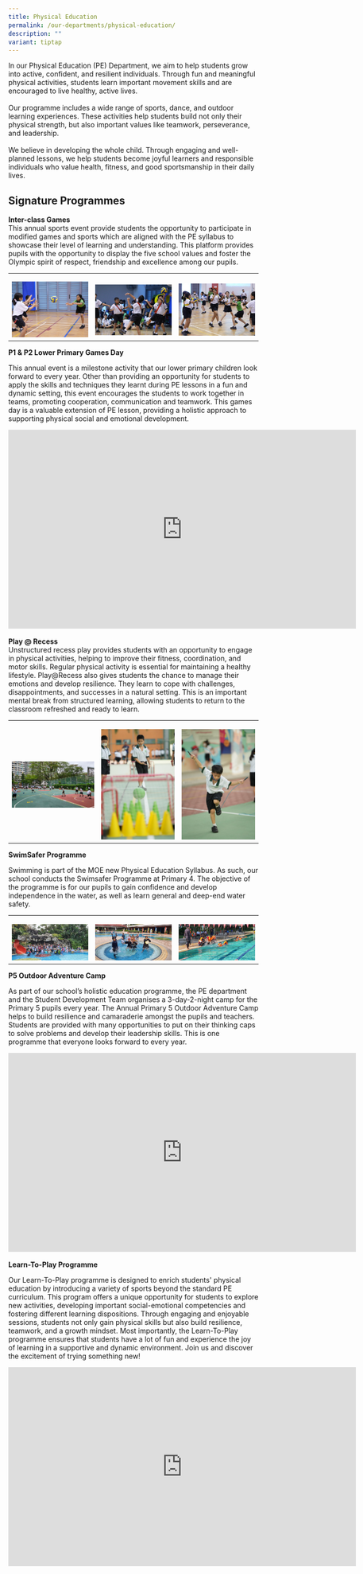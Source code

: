 ```yaml
---
title: Physical Education
permalink: /our-departments/physical-education/
description: ""
variant: tiptap
---
```

<p>In our Physical Education (PE) Department, we aim to help students grow
into active, confident, and resilient individuals. Through fun and meaningful
physical activities, students learn important movement skills and are encouraged
to live healthy, active lives.
<br>
<br>Our programme includes a wide range of sports, dance, and outdoor learning
experiences. These activities help students build not only their physical
strength, but also important values like teamwork, perseverance, and leadership.
<br>
<br>We believe in developing the whole child. Through engaging and well-planned
lessons, we help students become joyful learners and responsible individuals
who value health, fitness, and good sportsmanship in their daily lives.</p>
<h2><strong>Signature Programmes</strong></h2>
<p><strong>Inter-class Games</strong>
<br>This annual sports event provide students the opportunity to participate
in modified games and sports which are aligned with the PE syllabus to
showcase their level of learning and understanding. This platform provides
pupils with the opportunity to display the five school values and foster
the Olympic spirit of respect, friendship and excellence among our pupils.</p>
<table style="minWidth: 75px">
<colgroup>
<col>
<col>
<col>
</colgroup>
<tbody>
<tr>
<td rowspan="1" colspan="1">
<p></p>
<div class="isomer-image-wrapper">
<img style="width: 100%" height="auto" width="100%" alt="" src="/images/Our departments/Physical Education/interclass01.jpg">
</div>
</td>
<th rowspan="1" colspan="1">
<p></p>
<div class="isomer-image-wrapper">
<img style="width: 100%" height="auto" width="100%" alt="" src="/images/Our departments/Physical Education/interclass02.jpg">
</div>
</th>
<th rowspan="1" colspan="1">
<p></p>
<div class="isomer-image-wrapper">
<img style="width: 100%" height="auto" width="100%" alt="" src="/images/Our departments/Physical Education/interclass03.jpg">
</div>
</th>
</tr>
</tbody>
</table>
<p><strong>P1 &amp; P2 Lower Primary Games Day</strong>
</p>
<p>This annual event is a milestone activity that our lower primary children
look forward to every year. Other than providing an opportunity for students
to apply the skills and techniques they learnt during PE lessons in a fun
and dynamic setting, this event encourages the students to work together
in teams, promoting cooperation, communication and teamwork. This games
day is a valuable extension of PE lesson, providing a holistic approach
to supporting physical social and emotional development.</p>
<div class="iframe-wrapper">
<iframe height="400" width="700" allowfullscreen="true" frameborder="0" src="https://docs.google.com/presentation/d/e/2PACX-1vQ2qOd4fV6wntBf8IPaZRiSLAbmIom7DLkAAdPEfmtiMIEoScA34P3YM4pJRgSICktkxDFwalbpuu5q/embed?start=true&amp;loop=true&amp;delayms=3000"></iframe>
</div>
<p><strong>Play @ Recess</strong>
<br>Unstructured recess play provides students with an opportunity to engage
in physical activities, helping to improve their fitness, coordination,
and motor skills. Regular physical activity is essential for maintaining
a healthy lifestyle. Play@Recess also gives students the chance to manage
their emotions and develop resilience. They learn to cope with challenges,
disappointments, and successes in a natural setting. This is an important
mental break from structured learning, allowing students to return to the
classroom refreshed and ready to learn.</p>
<table style="minWidth: 75px">
<colgroup>
<col>
<col>
<col>
</colgroup>
<tbody>
<tr>
<th rowspan="1" colspan="1">
<p></p>
<div class="isomer-image-wrapper">
<img style="width: 100%" height="auto" width="100%" alt="" src="/images/Our departments/Physical Education/play01.jpg">
</div>
</th>
<th rowspan="1" colspan="1">
<p></p>
<div class="isomer-image-wrapper">
<img style="width: 100%" height="auto" width="100%" alt="" src="/images/Our departments/Physical Education/play02.jpg">
</div>
</th>
<th rowspan="1" colspan="1">
<p></p>
<div class="isomer-image-wrapper">
<img style="width: 100%" height="auto" width="100%" alt="" src="/images/Our departments/Physical Education/play03.jpg">
</div>
</th>
</tr>
</tbody>
</table>
<p><strong>SwimSafer Programme</strong>
</p>
<p>Swimming is part of the MOE new Physical Education Syllabus. As such,
our school conducts the Swimsafer Programme at Primary 4. The objective
of the programme is for our pupils to gain confidence and develop independence
in the water, as well as learn general and deep-end water safety.</p>
<table style="minWidth: 75px">
<colgroup>
<col>
<col>
<col>
</colgroup>
<tbody>
<tr>
<th rowspan="1" colspan="1">
<p></p>
<div class="isomer-image-wrapper">
<img style="width: 100%" height="auto" width="100%" alt="" src="/images/Our departments/Physical Education/swim01.jpg">
</div>
</th>
<th rowspan="1" colspan="1">
<p></p>
<div class="isomer-image-wrapper">
<img style="width: 100%" height="auto" width="100%" alt="" src="/images/Our departments/Physical Education/swim02.jpg">
</div>
</th>
<th rowspan="1" colspan="1">
<p></p>
<div class="isomer-image-wrapper">
<img style="width: 100%" height="auto" width="100%" alt="" src="/images/Our departments/Physical Education/swim03.jpg">
</div>
</th>
</tr>
</tbody>
</table>
<p><strong>P5 Outdoor Adventure Camp</strong>
</p>
<p>As part of our school’s holistic education programme, the PE department
and the Student Development Team organises a 3-day-2-night camp for the
Primary 5 pupils every year. The Annual Primary 5 Outdoor Adventure Camp
helps to build resilience and camaraderie amongst the pupils and teachers.
Students are provided with many opportunities to put on their thinking
caps to solve problems and develop their leadership skills. This is one
programme that everyone looks forward to every year.</p>
<div class="iframe-wrapper">
<iframe height="400" width="700" allowfullscreen="true" frameborder="0" src="https://docs.google.com/presentation/d/e/2PACX-1vTfeQsbhCNg0w8MQkFB2qCidnMPFzKXPZekE2k69xCyl0uxm_bY48AhkVHOR4eyO3pMKxAH4PVNz5tK/embed?start=true&amp;loop=true&amp;delayms=3000"></iframe>
</div>
<p><strong>Learn-To-Play Programme</strong>
</p>
<p>Our Learn-To-Play programme is designed to enrich students' physical education
by introducing a variety of sports beyond the standard PE curriculum. This
program offers a unique opportunity for students to explore new activities,
developing important social-emotional competencies and fostering different
learning dispositions. Through engaging and enjoyable sessions, students
not only gain physical skills but also build resilience, teamwork, and
a growth mindset. Most importantly, the Learn-To-Play programme ensures
that students have a lot of fun and experience the joy of learning in a
supportive and dynamic environment. Join us and discover the excitement
of trying something new!</p>
<div class="iframe-wrapper">
<iframe height="400" width="700" allowfullscreen="true" frameborder="0" src="https://docs.google.com/presentation/d/e/2PACX-1vRltiRQgXK7vV1s7qSudUiUbJIm7c2m2XOlK6d8TgYcc_IW1MUCc9bb8luv6uanXRFWOXCY8_mfWxZo/embed?start=true&amp;loop=true&amp;delayms=3000"></iframe>
</div>
<p></p>